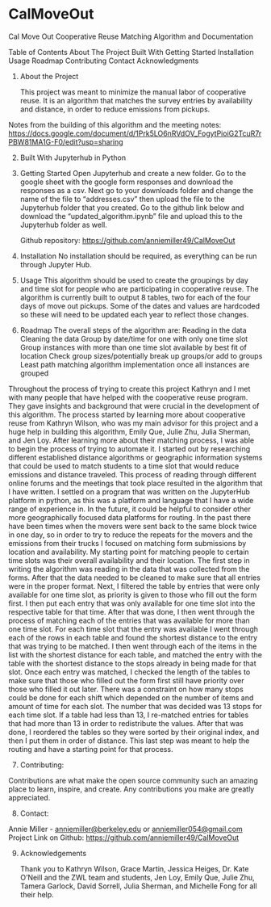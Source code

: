 # CalMoveOut
Cal Move Out Cooperative Reuse Matching Algorithm and Documentation


Table of Contents
About The Project
Built With
Getting Started
Installation
Usage
Roadmap
Contributing
Contact
Acknowledgments



1. About the Project

	This project was meant to minimize the manual labor of cooperative reuse. It is an algorithm that matches the survey entries by availability and distance, in order to reduce emissions from pickups. 

Notes from the building of this algorithm and the meeting notes: https://docs.google.com/document/d/1Prk5LO6nRVdOV_FogytPioiG2TcuR7rPBW81MA1G-F0/edit?usp=sharing

2. Built With
Jupyterhub in Python


3. Getting Started
	Open Jupyterhub and create a new folder. Go to the google sheet with the google form responses and download the responses as a csv. Next go to your downloads folder and change the name of the file to “addresses.csv” then upload the file to the Jupyterhub folder that you created. Go to the github link below and download the “updated_algorithm.ipynb” file and upload this to the Jupyterhub folder as well. 

	Github repository: https://github.com/anniemiller49/CalMoveOut 


4. Installation
	No installation should be required, as everything can be run through Jupyter Hub. 

5. Usage
	This algorithm should be used to create the groupings by day and time slot for people who are participating in cooperative reuse. The algorithm is currently built to output 8 tables, two for each of the four days of move out pickups. Some of the dates and values are hardcoded so these will need to be updated each year to reflect those changes. 

6. Roadmap
The overall steps of the algorithm are:
Reading in the data
Cleaning the data
Group by date/time for one with only one time slot
Group instances with more than one time slot available by best fit of location
Check group sizes/potentially break up groups/or add to groups
Least path matching algorithm implementation once all instances are grouped

Throughout the process of trying to create this project Kathryn and I met with many people that have helped with the cooperative reuse program. They gave insights and background that were crucial in the development of this algorithm. The process started by learning more about cooperative reuse from Kathryn Wilson, who was my main advisor for this project and a huge help in building this algorithm, Emily Que, Julie Zhu, Julia Sherman, and Jen Loy. After learning more about their matching process, I was able to begin the process of trying to automate it. I started out by researching different established distance algorithms or geographic information systems that could be used to match students to a time slot that would reduce emissions and distance traveled. This process of reading through different online forums and the meetings that took place resulted in the algorithm that I have written. I settled on a program that was written on the JupyterHub platform in python, as this was a platform and language that I have a wide range of experience in. In the future, it could be helpful to consider other more geographically focused data platforms for routing. 
In the past there have been times when the movers were sent back to the same block twice in one day, so in order to try to reduce the repeats for the movers and the emissions from their trucks I focused on matching form submissions by location and availability. My starting point for matching people to certain time slots was their overall availability and their location. The first step in writing the algorithm was reading in the data that was collected from the forms. After that the data needed to be cleaned to make sure that all entries were in the proper format. Next, I filtered the table by entries that were only available for one time slot, as priority is given to those who fill out the form first.  I then put each entry that was only available for one time slot into the respective table for that time. After that was done, I then went through the process of matching each of the entries that was available for more than one time slot. For each time slot that the entry was available I went through each of the rows in each table and found the shortest distance to the entry that was trying to be matched. I then went through each of the items in the list with the shortest distance for each table, and matched the entry with the table with the shortest distance to the stops already in being made for that slot. Once each entry was matched, I checked the length of the tables to make sure that those who filled out the form first still have priority over those who filled it out later.  There was a constraint on how many stops could be done for each shift which depended on the number of items and amount of time for each slot. The number that was decided was 13 stops for each time slot. If a table had less than 13, I re-matched entries for tables that had more than 13 in order to redistribute the values. After that was done, I reordered the tables so they were sorted by their original index, and then I put them in order of distance. This last step was meant to help the routing and have a starting point for that process. 



7. Contributing:

Contributions are what make the open source community such an amazing place to learn, inspire, and create. Any contributions you make are greatly appreciated. 

8. Contact:

Annie Miller - anniemiller@berkeley.edu or anniemiller054@gmail.com 
Project Link on Github: https://github.com/anniemiller49/CalMoveOut 


9. Acknowledgements

	Thank you to Kathryn Wilson, Grace Martin, Jessica Heiges, Dr. Kate O’Neill and the ZWL team and students, Jen Loy,  Emily Que, Julie Zhu, Tamera Garlock,  David Sorrell, Julia Sherman, and Michelle Fong for all their help. 

